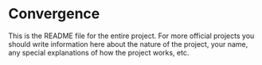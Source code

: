 # Convergence

This is the README file for the entire project. For more official projects you should write information here about the nature of the project, your name, any special explanations of how the project works, etc.
